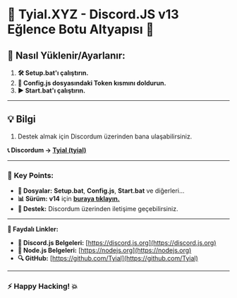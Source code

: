 # 🎉 **Tyial.XYZ - Discord.JS v13 Eğlence Botu Altyapısı** 🚀

## 🚀 **Nasıl Yüklenir/Ayarlanır:**

1. **🛠️ Setup.bat'ı çalıştırın.**
2. **📝 Config.js dosyasındaki Token kısmını doldurun.**
3. **▶️ Start.bat'ı çalıştırın.**

---

## 💡 **Bilgi**

1. Destek almak için Discordum üzerinden bana ulaşabilirsiniz.

**📞 Discordum -> [Tyial (tyial)](https://discord.com/users/tyial)**

---

### 🌟 **Key Points**:

- **📂 Dosyalar:** **Setup.bat**, **Config.js**, **Start.bat** ve diğerleri...
- **📊 Sürüm:** **v14** için [**buraya tıklayın.**](https://github.com/Tyial/discordjs-v14-slashli-eglence-botu)
- **💬 Destek:** Discordum üzerinden iletişime geçebilirsiniz.

---

**🔗 Faydalı Linkler:**

- **📘 Discord.js Belgeleri:** [https://discord.js.org](https://discord.js.org)
- **📕 Node.js Belgeleri:** [https://nodejs.org](https://nodejs.org)
- **🔍 GitHub:** [https://github.com/Tyial](https://github.com/Tyial)

---

### **⚡ Happy Hacking! 💥**